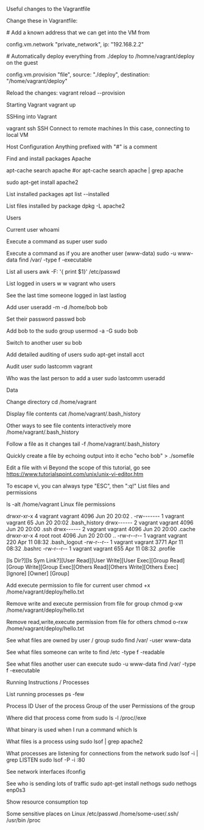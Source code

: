 
Useful changes to the Vagrantfile

Change these in Vagrantfile:

\# Add a known address that we can get into the VM from

config.vm.network "private_network", ip: "192.168.2.2"

\# Automatically deploy everything from ./deploy to /homne/vagrant/deploy on the guest

config.vm.provision "file", source: "./deploy", destination: "/home/vagrant/deploy"

Reload the changes:
vagrant reload --provision

Starting Vagrant
vagrant up

SSHing into Vagrant

vagrant ssh
SSH
Connect to remote machines
In this case, connecting to local VM

Host Configuration
Anything prefixed with "#" is a comment

Find and install packages
Apache

apt-cache search apache
#or
apt-cache search apache | grep apache

sudo apt-get install apache2


List installed packages
apt list --installed

List files installed by package
dpkg -L apache2

Users

Current user
whoami

Execute a command as super user
sudo <cmd>

Execute a command as if you are another user (www-data)
sudo -u www-data find /var/ -type f -executable

List all users
awk -F: '{ print $1}' /etc/passwd

List logged in users
w
w vagrant
who 
users

See the last time someone logged in
last
lastlog

Add user
useradd -m -d /home/bob bob

Set their password
passwd bob

Add bob to the sudo group
usermod -a -G sudo bob

Switch to another user
su bob

Add detailed auditing of users
sudo apt-get install acct

Audit user
sudo lastcomm vagrant

Who was the last person to add a user
sudo lastcomm useradd

Data

Change directory
cd /home/vagrant

Display file contents
cat /home/vagrant/.bash_history

Other ways to see file contents interactively
more /home/vagrant/.bash_history

Follow a file as it changes
tail -f /home/vagrant/.bash_history

Quickly create a file by echoing output into it
echo "echo bob" > ./somefile

Edit a file with vi
Beyond the scope of this tutorial, go see https://www.tutorialspoint.com/unix/unix-vi-editor.htm

To escape vi, you can always type "ESC", then ":q!"
List files and permissions

ls -alt /home/vagrant
Linux file permissions

drwxr-xr-x 4 vagrant vagrant 4096 Jun 20 20:02 .
-rw------- 1 vagrant vagrant   65 Jun 20 20:02 .bash_history
drwx------ 2 vagrant vagrant 4096 Jun 20 20:00 .ssh
drwx------ 2 vagrant vagrant 4096 Jun 20 20:00 .cache
drwxr-xr-x 4 root    root    4096 Jun 20 20:00 ..
-rw-r--r-- 1 vagrant vagrant  220 Apr 11 08:32 .bash_logout
-rw-r--r-- 1 vagrant vagrant 3771 Apr 11 08:32 .bashrc
-rw-r--r-- 1 vagrant vagrant  655 Apr 11 08:32 .profile

[Is Dir?][Is Sym Link?][User Read][User Write][User Exec][Group Read][Group Write][Group Exec][Others Read][Others Write][Others Exec] [Ignore] [Owner] [Group]

Add execute permission to file for current user
chmod +x /home/vagrant/deploy/hello.txt

Remove write and execute permission from file for group
chmod g-xw /home/vagrant/deploy/hello.txt

Remove read,write,execute permission from file for others
chmod o-rxw /home/vagrant/deploy/hello.txt

See what files are owned by user / group
sudo find /var/ -user www-data

See what files someone can write to
find /etc -type f -readable

See what files another user can execute
sudo -u www-data find /var/ -type f -executable

Running Instructions / Processes

List running processes
ps -few

Process ID
User of the process
Group of the user
Permissions of the group

Where did that process come from
sudo ls -l /proc/<pid>/exe

What binary is used when I run a command
which ls

What files is a process using
sudo lsof | grep apache2

What processes are listening for connections from the network
sudo lsof -i | grep LISTEN
sudo lsof -P -i :80

See network interfaces
ifconfig

See who is sending lots of traffic
sudo apt-get install nethogs
sudo nethogs enp0s3

Show resource consumption
top

Some sensitive places on Linux
/etc/passwd
/home/some-user/.ssh/
/usr/bin 
/proc



